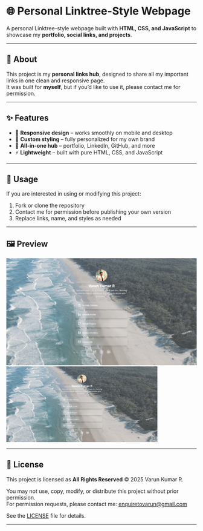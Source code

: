 # 🌐 Personal Linktree-Style Webpage  

A personal Linktree-style webpage built with **HTML, CSS, and JavaScript** to showcase my **portfolio, social links, and projects**.  

---

## 📌 About  
This project is my **personal links hub**, designed to share all my important links in one clean and responsive page.  
It was built for **myself**, but if you’d like to use it, please contact me for permission.  

---

## ✨ Features  
- 📱 **Responsive design** – works smoothly on mobile and desktop  
- 🎨 **Custom styling** – fully personalized for my own brand  
- 🔗 **All-in-one hub** – portfolio, LinkedIn, GitHub, and more  
- ⚡ **Lightweight** – built with pure HTML, CSS, and JavaScript  

---

## 🚀 Usage  
If you are interested in using or modifying this project:  
1. Fork or clone the repository  
2. Contact me for permission before publishing your own version  
3. Replace links, name, and styles as needed  

---

## 🖼️ Preview  
![Preview Screenshot](./src/img/Landscape.png)
<img src="./src/img/Landscape.png" alt="Preview Screenshot" width="400" height="200">


---

## 📄 License  
This project is licensed as **All Rights Reserved** © 2025 Varun Kumar R.  

You may not use, copy, modify, or distribute this project without prior permission.  
For permission requests, please contact me: enquiretovarun@gmail.com  

See the [LICENSE](./LICENSE) file for details.  

---
